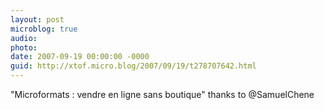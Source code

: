 ```yaml
---
layout: post
microblog: true
audio: 
photo: 
date: 2007-09-19 00:00:00 -0000
guid: http://xtof.micro.blog/2007/09/19/t278707642.html
---
```

"Microformats : vendre en ligne sans boutique" thanks to @SamuelChene
